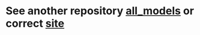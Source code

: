 # See another repository [all_models](https://github.com/xp-ef/all_models) or correct [site](https://github.com/xp-echo)
